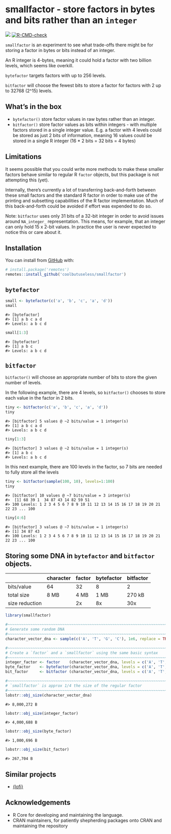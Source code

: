 
<!-- README.md is generated from README.Rmd. Please edit that file -->

# smallfactor - store factors in bytes and bits rather than an `integer`

<!-- badges: start -->

![](https://img.shields.io/badge/cool-useless-green.svg)
[![R-CMD-check](https://github.com/coolbutuseless/smallfactor/workflows/R-CMD-check/badge.svg)](https://github.com/coolbutuseless/smallfactor/actions)
<!-- badges: end -->

`smallfactor` is an experiment to see what trade-offs there might be for
storing a factor in bytes or bits instead of an integer.

An R integer is 4-bytes, meaning it could hold a factor with two billion
levels, which seems like overkill.

`bytefactor` targets factors with up to 256 levels.

`bitfactor` will choose the fewest bits to store a factor for factors
with 2 up to 32768 (2^15) levels.

## What’s in the box

-   `bytefactor()` store factor values in raw bytes rather than an
    integer.
-   `bitfactor()` store factor values as bits within integers - with
    multiple factors stored in a single integer value. E.g. a factor
    with 4 levels could be stored as just 2 bits of information, meaning
    16 values could be stored in a single R integer (16 \* 2 bits = 32
    bits = 4 bytes)

## Limitations

It seems possible that you could write more methods to make these
smaller factors behave similar to regular R `factor` objects, but this
package is not attempting this (yet).

Internally, there’s currently a lot of transferring back-and-forth
between these small factors and the standard R factor in order to make
use of the printing and subsetting capabilities of the R factor
implementation. Much of this back-and-forth could be avoided if effort
was expended to do so.

Note: `bitfactor` uses only 31 bits of a 32-bit integer in order to
avoid issues around `NA_integer_` representation. This means, for
example, that an integer can only hold 15 x 2-bit values. In practice
the user is never expected to notice this or care about it.

## Installation

You can install from
[GitHub](https://github.com/coolbutuseless/smallfactor) with:

``` r
# install.package('remotes')
remotes::install_github('coolbutuseless/smallfactor')
```

## `bytefactor`

``` r
small <- bytefactor(c('a', 'b', 'c', 'a', 'd'))
small
```

    #> [bytefactor]
    #> [1] a b c a d
    #> Levels: a b c d

``` r
small[1:3]
```

    #> [bytefactor]
    #> [1] a b c
    #> Levels: a b c d

## `bitfactor`

`bitfactor()` will choose an appropriate number of bits to store the
given number of levels.

In the following example, there are 4 levels, so `bitfactor()` chooses
to store each value in the factor in 2 bits.

``` r
tiny <- bitfactor(c('a', 'b', 'c', 'a', 'd'))
tiny
```

    #> [bitfactor] 5 values @ ~2 bits/value = 1 integer(s)
    #> [1] a b c a d
    #> Levels: a b c d

``` r
tiny[1:3]
```

    #> [bitfactor] 3 values @ ~2 bits/value = 1 integer(s)
    #> [1] a b c
    #> Levels: a b c d

In this next example, there are 100 levels in the factor, so 7 bits are
needed to fully store all the levels

``` r
tiny <- bitfactor(sample(100, 10), levels=1:100)
tiny
```

    #> [bitfactor] 10 values @ ~7 bits/value = 3 integer(s)
    #>  [1] 68 39 1  34 87 43 14 82 59 51
    #> 100 Levels: 1 2 3 4 5 6 7 8 9 10 11 12 13 14 15 16 17 18 19 20 21 22 23 ... 100

``` r
tiny[4:6]
```

    #> [bitfactor] 3 values @ ~7 bits/value = 1 integer(s)
    #> [1] 34 87 43
    #> 100 Levels: 1 2 3 4 5 6 7 8 9 10 11 12 13 14 15 16 17 18 19 20 21 22 23 ... 100

## Storing some DNA in `bytefactor` and `bitfactor` objects.

|                | character | factor | bytefactor | bitfactor |
|----------------|-----------|--------|------------|-----------|
| bits/value     | 64        | 32     | 8          | 2         |
| total size     | 8 MB      | 4 MB   | 1 MB       | 270 kB    |
| size reduction |           | 2x     | 8x         | 30x       |

``` r
library(smallfactor)

#~~~~~~~~~~~~~~~~~~~~~~~~~~~~~~~~~~~~~~~~~~~~~~~~~~~~~~~~~~~~~~~~~~~~~~~~~~~~~
# Generate some random DNA
#~~~~~~~~~~~~~~~~~~~~~~~~~~~~~~~~~~~~~~~~~~~~~~~~~~~~~~~~~~~~~~~~~~~~~~~~~~~~~
character_vector_dna <- sample(c('A', 'T', 'G', 'C'), 1e6, replace = TRUE)

#~~~~~~~~~~~~~~~~~~~~~~~~~~~~~~~~~~~~~~~~~~~~~~~~~~~~~~~~~~~~~~~~~~~~~~~~~~~~~
# Create a `factor` and a `smallfactor` using the same basic syntax
#~~~~~~~~~~~~~~~~~~~~~~~~~~~~~~~~~~~~~~~~~~~~~~~~~~~~~~~~~~~~~~~~~~~~~~~~~~~~~
integer_factor <- factor    (character_vector_dna, levels = c('A', 'T', 'G', 'C'))
byte_factor    <- bytefactor(character_vector_dna, levels = c('A', 'T', 'G', 'C'))
bit_factor     <- bitfactor (character_vector_dna, levels = c('A', 'T', 'G', 'C'))

#~~~~~~~~~~~~~~~~~~~~~~~~~~~~~~~~~~~~~~~~~~~~~~~~~~~~~~~~~~~~~~~~~~~~~~~~~~~~~
# `smallfactor` is approx 1/4 the size of the regular factor
#~~~~~~~~~~~~~~~~~~~~~~~~~~~~~~~~~~~~~~~~~~~~~~~~~~~~~~~~~~~~~~~~~~~~~~~~~~~~~
lobstr::obj_size(character_vector_dna)
```

    #> 8,000,272 B

``` r
lobstr::obj_size(integer_factor)
```

    #> 4,000,688 B

``` r
lobstr::obj_size(byte_factor)
```

    #> 1,000,696 B

``` r
lobstr::obj_size(bit_factor)
```

    #> 267,704 B

## Similar projects

-   [{lofi}](https://github.com/coolbutuseless/lofi)

## Acknowledgements

-   R Core for developing and maintaining the language.
-   CRAN maintainers, for patiently shepherding packages onto CRAN and
    maintaining the repository
